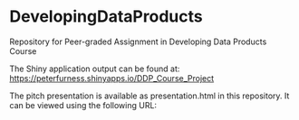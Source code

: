 # DevelopingDataProducts
Repository for Peer-graded Assignment in Developing Data Products Course


The 
Shiny application output can be found at:
https://peterfurness.shinyapps.io/DDP_Course_Project

The pitch presentation is available as presentation.html in this repository.  It can be viewed using the following URL:
<enter URL here>